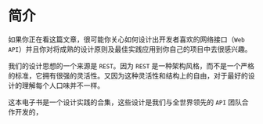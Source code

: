 简介
===
如果你正在看这篇文章，很可能你关心如何设计出开发者喜欢的网络接口（`Web API`）并且你对将成熟的设计原则及最佳实践应用到你自己的项目中去很感兴趣。

我们的设计思想的一个来源是 `REST`。因为 `REST` 是一种架构风格，而不是一个严格的标准，它拥有很强的灵活性。又因为这种灵活性和结构上的自由，对于最好的设计的理解每个人口味并不一样。

这本电子书是一个设计实践的合集，这些设计是我们与全世界领先的 `API` 团队合作开发的，